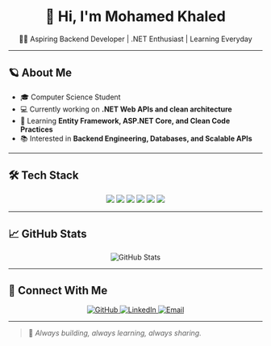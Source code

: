 <h1 align="center">👋 Hi, I'm Mohamed Khaled</h1>

<p align="center">
  🧑‍💻 Aspiring Backend Developer | .NET Enthusiast | Learning Everyday
</p>

---

## 🪐 About Me

- 🎓 Computer Science Student
- 💻 Currently working on **.NET Web APIs and clean architecture**
- 🚀 Learning **Entity Framework, ASP.NET Core, and Clean Code Practices**
- 📚 Interested in **Backend Engineering, Databases, and Scalable APIs**

---

## 🛠️ Tech Stack

<p align="center">
  <img src="https://img.shields.io/badge/C%23-%23239120.svg?style=for-the-badge&logo=c-sharp&logoColor=white" />
  <img src="https://img.shields.io/badge/.NET-512BD4?style=for-the-badge&logo=dotnet&logoColor=white" />
  <img src="https://img.shields.io/badge/SQL%20Server-CC2927?style=for-the-badge&logo=microsoft%20sql%20server&logoColor=white" />
  <img src="https://img.shields.io/badge/ASP.NET_Core-512BD4?style=for-the-badge&logo=.net&logoColor=white" />
  <img src="https://img.shields.io/badge/Git-F05032?style=for-the-badge&logo=git&logoColor=white" />
  <img src="https://img.shields.io/badge/GitHub-181717?style=for-the-badge&logo=github&logoColor=white" />
</p>

---

## 📈 GitHub Stats

<p align="center">
  <img src="https://github-readme-stats.vercel.app/api?username=Mohamed-Khaled970&show_icons=true&theme=transparent&hide_title=true" alt="GitHub Stats" />
</p>

---

## 🔗 Connect With Me

<p align="center">
  <a href="https://github.com/Mohamed-Khaled970" target="_blank">
    <img src="https://img.shields.io/badge/GitHub-181717?style=for-the-badge&logo=github&logoColor=white" alt="GitHub"/>
  </a>
  <a href="http://www.linkedin.com/in/mohamed-khaled-9ab281251" target="_blank">
    <img src="https://img.shields.io/badge/LinkedIn-0077B5?style=for-the-badge&logo=linkedin&logoColor=white" alt="LinkedIn"/>
  </a>
  <a href="mailto:mohamed.khaled.abdelttwab@gmail.com" target="_blank">
    <img src="https://img.shields.io/badge/Gmail-D14836?style=for-the-badge&logo=gmail&logoColor=white" alt="Email"/>
  </a>
</p>

---

> 🚀 *Always building, always learning, always sharing.*

